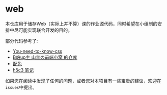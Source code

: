# web

本仓库用于储存Web（实际上并不算）课的作业源代码，同时希望在小组制的安排中尽可能实现联合开发的目的。

部分代码参考了:

+ [You-need-to-know-css](https://lhammer.cn/You-need-to-know-css/#/)
+ [B站up主 山羊の前端小窝 的仓库](https://goatchen.coding.net/public/html-css/HTML-CSS/git/files)
+ [配色](https://nipponcolors.com/)
+ [h5c3 笔记](https://kiku.vip/2021/01/09/HTML+CSS/#%E8%A1%A8%E5%8D%95%E6%A0%87%E7%AD%BE-lt-form-gt)

如果您在阅读中发现了任何的问题，或者您对本项目有一些宝贵的建议，欢迎在`issues`中提出。